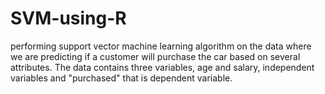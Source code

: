 # SVM-using-R
performing support vector machine learning algorithm on the data where we are predicting if a customer will purchase the car based on several attributes. The data contains three variables, age and salary, independent variables and "purchased" that is dependent variable.
